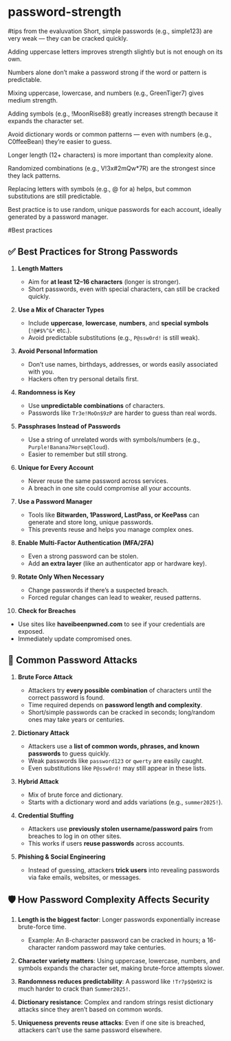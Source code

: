# password-strength
#tips from the evaluvation
Short, simple passwords (e.g., simple123) are very weak — they can be cracked quickly.

Adding uppercase letters improves strength slightly but is not enough on its own.

Numbers alone don’t make a password strong if the word or pattern is predictable.

Mixing uppercase, lowercase, and numbers (e.g., GreenTiger7) gives medium strength.

Adding symbols (e.g., !MoonRise88) greatly increases strength because it expands the character set.

Avoid dictionary words or common patterns — even with numbers (e.g., C0ffeeBean) they’re easier to guess.

Longer length (12+ characters) is more important than complexity alone.

Randomized combinations (e.g., V!3x#2mQw*7R) are the strongest since they lack patterns.

Replacing letters with symbols (e.g., @ for a) helps, but common substitutions are still predictable.

Best practice is to use random, unique passwords for each account, ideally generated by a password manager.

#Best practices


## ✅ Best Practices for Strong Passwords

1. **Length Matters**

   * Aim for **at least 12–16 characters** (longer is stronger).
   * Short passwords, even with special characters, can still be cracked quickly.

2. **Use a Mix of Character Types**

   * Include **uppercase**, **lowercase**, **numbers**, and **special symbols** (`!@#$%^&*` etc.).
   * Avoid predictable substitutions (e.g., `P@ssw0rd!` is still weak).

3. **Avoid Personal Information**

   * Don’t use names, birthdays, addresses, or words easily associated with you.
   * Hackers often try personal details first.

4. **Randomness is Key**

   * Use **unpredictable combinations** of characters.
   * Passwords like `Tr3e!MoOn$9zP` are harder to guess than real words.

5. **Passphrases Instead of Passwords**

   * Use a string of unrelated words with symbols/numbers (e.g., `Purple!Banana7Horse@Cloud`).
   * Easier to remember but still strong.

6. **Unique for Every Account**

   * Never reuse the same password across services.
   * A breach in one site could compromise all your accounts.

7. **Use a Password Manager**

   * Tools like **Bitwarden, 1Password, LastPass, or KeePass** can generate and store long, unique passwords.
   * This prevents reuse and helps you manage complex ones.

8. **Enable Multi-Factor Authentication (MFA/2FA)**

   * Even a strong password can be stolen.
   * Add **an extra layer** (like an authenticator app or hardware key).

9. **Rotate Only When Necessary**

   * Change passwords if there’s a suspected breach.
   * Forced regular changes can lead to weaker, reused patterns.

10. **Check for Breaches**

* Use sites like **haveibeenpwned.com** to see if your credentials are exposed.
* Immediately update compromised ones.



## 🔐 Common Password Attacks

1. **Brute Force Attack**

   * Attackers try **every possible combination** of characters until the correct password is found.
   * Time required depends on **password length and complexity**.
   * Short/simple passwords can be cracked in seconds; long/random ones may take years or centuries.

2. **Dictionary Attack**

   * Attackers use a **list of common words, phrases, and known passwords** to guess quickly.
   * Weak passwords like `password123` or `qwerty` are easily caught.
   * Even substitutions like `P@ssw0rd!` may still appear in these lists.

3. **Hybrid Attack**

   * Mix of brute force and dictionary.
   * Starts with a dictionary word and adds variations (e.g., `summer2025!`).

4. **Credential Stuffing**

   * Attackers use **previously stolen username/password pairs** from breaches to log in on other sites.
   * This works if users **reuse passwords** across accounts.

5. **Phishing & Social Engineering**

   * Instead of guessing, attackers **trick users** into revealing passwords via fake emails, websites, or messages.



## 🛡️ How Password Complexity Affects Security

1. **Length is the biggest factor**: Longer passwords exponentially increase brute-force time.

   * Example: An 8-character password can be cracked in hours; a 16-character random password may take centuries.

2. **Character variety matters**: Using uppercase, lowercase, numbers, and symbols expands the character set, making brute-force attempts slower.

3. **Randomness reduces predictability**: A password like `!Tr7p$Qm9X2` is much harder to crack than `Summer2025!`.

4. **Dictionary resistance**: Complex and random strings resist dictionary attacks since they aren’t based on common words.

5. **Uniqueness prevents reuse attacks**: Even if one site is breached, attackers can’t use the same password elsewhere.

